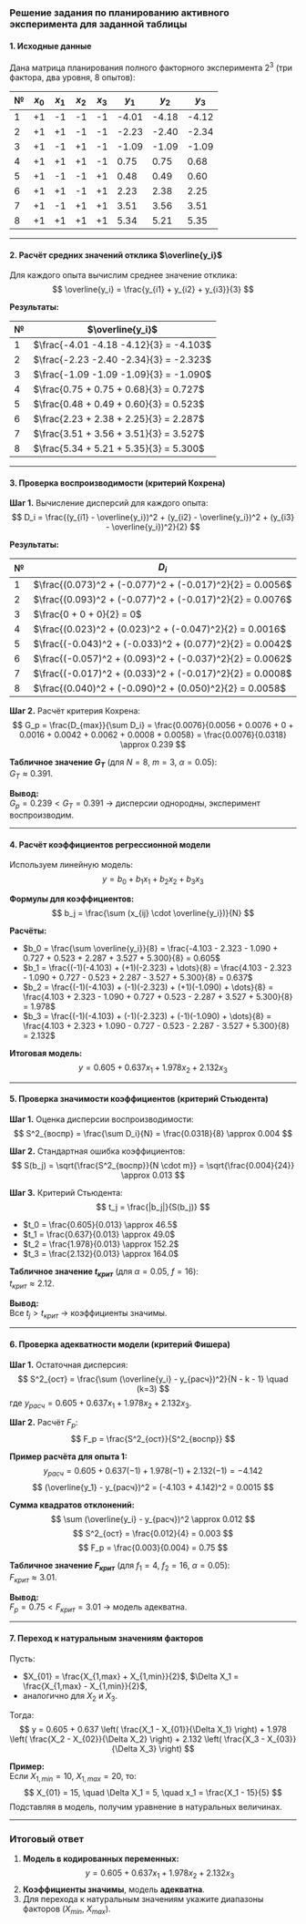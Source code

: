 ### **Решение задания по планированию активного эксперимента для заданной таблицы**

#### **1. Исходные данные**
Дана матрица планирования полного факторного эксперимента $2^3$ (три фактора, два уровня, 8 опытов):

| №   | $x_0$ | $x_1$ | $x_2$ | $x_3$ | $y_1$ | $y_2$ | $y_3$ |
| --- | ----- | ----- | ----- | ----- | ----- | ----- | ----- |
| 1   | +1    | -1    | -1    | -1    | -4.01 | -4.18 | -4.12 |
| 2   | +1    | +1    | -1    | -1    | -2.23 | -2.40 | -2.34 |
| 3   | +1    | -1    | +1    | -1    | -1.09 | -1.09 | -1.09 |
| 4   | +1    | +1    | +1    | -1    | 0.75  | 0.75  | 0.68  |
| 5   | +1    | -1    | -1    | +1    | 0.48  | 0.49  | 0.60  |
| 6   | +1    | +1    | -1    | +1    | 2.23  | 2.38  | 2.25  |
| 7   | +1    | -1    | +1    | +1    | 3.51  | 3.56  | 3.51  |
| 8   | +1    | +1    | +1    | +1    | 5.34  | 5.21  | 5.35  |

---

#### **2. Расчёт средних значений отклика $\overline{y_i}$**
Для каждого опыта вычислим среднее значение отклика:
$$
\overline{y_i} = \frac{y_{i1} + y_{i2} + y_{i3}}{3}
$$

**Результаты:**

| № | $\overline{y_i}$ |
|---|-------------------|
| 1 | $\frac{-4.01 -4.18 -4.12}{3} = -4.103$ |
| 2 | $\frac{-2.23 -2.40 -2.34}{3} = -2.323$ |
| 3 | $\frac{-1.09 -1.09 -1.09}{3} = -1.090$ |
| 4 | $\frac{0.75 + 0.75 + 0.68}{3} = 0.727$ |
| 5 | $\frac{0.48 + 0.49 + 0.60}{3} = 0.523$ |
| 6 | $\frac{2.23 + 2.38 + 2.25}{3} = 2.287$ |
| 7 | $\frac{3.51 + 3.56 + 3.51}{3} = 3.527$ |
| 8 | $\frac{5.34 + 5.21 + 5.35}{3} = 5.300$ |

---

#### **3. Проверка воспроизводимости (критерий Кохрена)**
**Шаг 1.** Вычисление дисперсий для каждого опыта:
$$
D_i = \frac{(y_{i1} - \overline{y_i})^2 + (y_{i2} - \overline{y_i})^2 + (y_{i3} - \overline{y_i})^2}{2}
$$

**Результаты:**

| № | $D_i$ |
|---|--------|
| 1 | $\frac{(0.073)^2 + (-0.077)^2 + (-0.017)^2}{2} = 0.0056$ |
| 2 | $\frac{(0.093)^2 + (-0.077)^2 + (-0.017)^2}{2} = 0.0076$ |
| 3 | $\frac{0 + 0 + 0}{2} = 0$ |
| 4 | $\frac{(0.023)^2 + (0.023)^2 + (-0.047)^2}{2} = 0.0016$ |
| 5 | $\frac{(-0.043)^2 + (-0.033)^2 + (0.077)^2}{2} = 0.0042$ |
| 6 | $\frac{(-0.057)^2 + (0.093)^2 + (-0.037)^2}{2} = 0.0062$ |
| 7 | $\frac{(-0.017)^2 + (0.033)^2 + (-0.017)^2}{2} = 0.0008$ |
| 8 | $\frac{(0.040)^2 + (-0.090)^2 + (0.050)^2}{2} = 0.0058$ |

**Шаг 2.** Расчёт критерия Кохрена:
$$
G_p = \frac{D_{max}}{\sum D_i} = \frac{0.0076}{0.0056 + 0.0076 + 0 + 0.0016 + 0.0042 + 0.0062 + 0.0008 + 0.0058} = \frac{0.0076}{0.0318} \approx 0.239
$$

**Табличное значение $G_T$** (для $N=8$, $m=3$, $\alpha=0.05$):  
$G_T \approx 0.391$.

**Вывод:**  
$G_p = 0.239 < G_T = 0.391$ → дисперсии однородны, эксперимент воспроизводим.

---

#### **4. Расчёт коэффициентов регрессионной модели**
Используем линейную модель:
$$
y = b_0 + b_1 x_1 + b_2 x_2 + b_3 x_3
$$

**Формулы для коэффициентов:**
$$
b_j = \frac{\sum (x_{ij} \cdot \overline{y_i})}{N}
$$

**Расчёты:**
- $b_0 = \frac{\sum \overline{y_i}}{8} = \frac{-4.103 - 2.323 - 1.090 + 0.727 + 0.523 + 2.287 + 3.527 + 5.300}{8} = 0.605$
- $b_1 = \frac{(-1)(-4.103) + (+1)(-2.323) + \dots}{8} = \frac{4.103 - 2.323 - 1.090 + 0.727 - 0.523 + 2.287 - 3.527 + 5.300}{8} = 0.637$
- $b_2 = \frac{(-1)(-4.103) + (-1)(-2.323) + (+1)(-1.090) + \dots}{8} = \frac{4.103 + 2.323 - 1.090 + 0.727 + 0.523 - 2.287 + 3.527 + 5.300}{8} = 1.978$
- $b_3 = \frac{(-1)(-4.103) + (-1)(-2.323) + (-1)(-1.090) + \dots}{8} = \frac{4.103 + 2.323 + 1.090 - 0.727 - 0.523 - 2.287 - 3.527 + 5.300}{8} = 2.132$

**Итоговая модель:**
$$
y = 0.605 + 0.637 x_1 + 1.978 x_2 + 2.132 x_3
$$

---

#### **5. Проверка значимости коэффициентов (критерий Стьюдента)**
**Шаг 1.** Оценка дисперсии воспроизводимости:
$$
S^2_{воспр} = \frac{\sum D_i}{N} = \frac{0.0318}{8} \approx 0.004
$$

**Шаг 2.** Стандартная ошибка коэффициентов:
$$
S(b_j) = \sqrt{\frac{S^2_{воспр}}{N \cdot m}} = \sqrt{\frac{0.004}{24}} \approx 0.013
$$

**Шаг 3.** Критерий Стьюдента:
$$
t_j = \frac{|b_j|}{S(b_j)}
$$
- $t_0 = \frac{0.605}{0.013} \approx 46.5$
- $t_1 = \frac{0.637}{0.013} \approx 49.0$
- $t_2 = \frac{1.978}{0.013} \approx 152.2$
- $t_3 = \frac{2.132}{0.013} \approx 164.0$

**Табличное значение $t_{крит}$** (для $\alpha=0.05$, $f=16$):  
$t_{крит} \approx 2.12$.

**Вывод:**  
Все $t_j > t_{крит}$ → коэффициенты значимы.

---

#### **6. Проверка адекватности модели (критерий Фишера)**
**Шаг 1.** Остаточная дисперсия:
$$
S^2_{ост} = \frac{\sum (\overline{y_i} - y_{расч})^2}{N - k - 1} \quad (k=3)
$$
где $y_{расч} = 0.605 + 0.637 x_1 + 1.978 x_2 + 2.132 x_3$.

**Шаг 2.** Расчёт $F_p$:
$$
F_p = \frac{S^2_{ост}}{S^2_{воспр}}
$$

**Пример расчёта для опыта 1:**
$$
y_{расч} = 0.605 + 0.637(-1) + 1.978(-1) + 2.132(-1) = -4.142
$$
$$
(\overline{y_1} - y_{расч})^2 = (-4.103 + 4.142)^2 = 0.0015
$$

**Сумма квадратов отклонений:**
$$
\sum (\overline{y_i} - y_{расч})^2 \approx 0.012
$$
$$
S^2_{ост} = \frac{0.012}{4} = 0.003
$$
$$
F_p = \frac{0.003}{0.004} = 0.75
$$

**Табличное значение $F_{крит}$** (для $f_1=4$, $f_2=16$, $\alpha=0.05$):  
$F_{крит} \approx 3.01$.

**Вывод:**  
$F_p = 0.75 < F_{крит} = 3.01$ → модель адекватна.

---

#### **7. Переход к натуральным значениям факторов**
Пусть:
- $X_{01} = \frac{X_{1,max} + X_{1,min}}{2}$, $\Delta X_1 = \frac{X_{1,max} - X_{1,min}}{2}$,
- аналогично для $X_2$ и $X_3$.

Тогда:
$$
y = 0.605 + 0.637 \left( \frac{X_1 - X_{01}}{\Delta X_1} \right) + 1.978 \left( \frac{X_2 - X_{02}}{\Delta X_2} \right) + 2.132 \left( \frac{X_3 - X_{03}}{\Delta X_3} \right)
$$

**Пример:**  
Если $X_{1,min} = 10$, $X_{1,max} = 20$, то:
$$
X_{01} = 15, \quad \Delta X_1 = 5, \quad x_1 = \frac{X_1 - 15}{5}
$$
Подставляя в модель, получим уравнение в натуральных величинах.

---

### **Итоговый ответ**
1. **Модель в кодированных переменных:**
   $$
   y = 0.605 + 0.637 x_1 + 1.978 x_2 + 2.132 x_3
   $$
2. **Коэффициенты значимы**, модель **адекватна**.
3. Для перехода к натуральным значениям укажите диапазоны факторов ($X_{min}$, $X_{max}$).